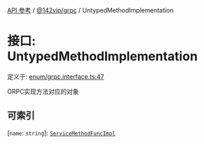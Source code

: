 [API 参考](../../../index.md) / [@142vip/grpc](../index.md) / UntypedMethodImplementation

# 接口: UntypedMethodImplementation

定义于: [enum/grpc.interface.ts:47](https://github.com/142vip/core-x/blob/58a4aca72f73ebc92491a458c9b83754486dc296/packages/grpc/src/enum/grpc.interface.ts#L47)

GRPC实现方法对应的对象

## 可索引

\[`name`: `string`\]: [`ServiceMethodFuncImpl`](../type-aliases/ServiceMethodFuncImpl.md)
